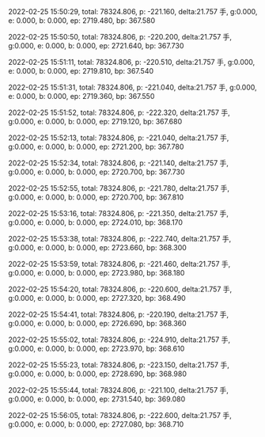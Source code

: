 2022-02-25 15:50:29, total: 78324.806, p: -221.160, delta:21.757 手, g:0.000, e: 0.000, b: 0.000, ep: 2719.480, bp: 367.580

2022-02-25 15:50:50, total: 78324.806, p: -220.200, delta:21.757 手, g:0.000, e: 0.000, b: 0.000, ep: 2721.640, bp: 367.730

2022-02-25 15:51:11, total: 78324.806, p: -220.510, delta:21.757 手, g:0.000, e: 0.000, b: 0.000, ep: 2719.810, bp: 367.540

2022-02-25 15:51:31, total: 78324.806, p: -221.040, delta:21.757 手, g:0.000, e: 0.000, b: 0.000, ep: 2719.360, bp: 367.550

2022-02-25 15:51:52, total: 78324.806, p: -222.320, delta:21.757 手, g:0.000, e: 0.000, b: 0.000, ep: 2719.120, bp: 367.680

2022-02-25 15:52:13, total: 78324.806, p: -221.040, delta:21.757 手, g:0.000, e: 0.000, b: 0.000, ep: 2721.200, bp: 367.780

2022-02-25 15:52:34, total: 78324.806, p: -221.140, delta:21.757 手, g:0.000, e: 0.000, b: 0.000, ep: 2720.700, bp: 367.730

2022-02-25 15:52:55, total: 78324.806, p: -221.780, delta:21.757 手, g:0.000, e: 0.000, b: 0.000, ep: 2720.700, bp: 367.810

2022-02-25 15:53:16, total: 78324.806, p: -221.350, delta:21.757 手, g:0.000, e: 0.000, b: 0.000, ep: 2724.010, bp: 368.170

2022-02-25 15:53:38, total: 78324.806, p: -222.740, delta:21.757 手, g:0.000, e: 0.000, b: 0.000, ep: 2723.660, bp: 368.300

2022-02-25 15:53:59, total: 78324.806, p: -221.460, delta:21.757 手, g:0.000, e: 0.000, b: 0.000, ep: 2723.980, bp: 368.180

2022-02-25 15:54:20, total: 78324.806, p: -220.600, delta:21.757 手, g:0.000, e: 0.000, b: 0.000, ep: 2727.320, bp: 368.490

2022-02-25 15:54:41, total: 78324.806, p: -220.190, delta:21.757 手, g:0.000, e: 0.000, b: 0.000, ep: 2726.690, bp: 368.360

2022-02-25 15:55:02, total: 78324.806, p: -224.910, delta:21.757 手, g:0.000, e: 0.000, b: 0.000, ep: 2723.970, bp: 368.610

2022-02-25 15:55:23, total: 78324.806, p: -223.150, delta:21.757 手, g:0.000, e: 0.000, b: 0.000, ep: 2728.690, bp: 368.980

2022-02-25 15:55:44, total: 78324.806, p: -221.100, delta:21.757 手, g:0.000, e: 0.000, b: 0.000, ep: 2731.540, bp: 369.080

2022-02-25 15:56:05, total: 78324.806, p: -222.600, delta:21.757 手, g:0.000, e: 0.000, b: 0.000, ep: 2727.080, bp: 368.710